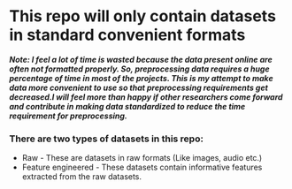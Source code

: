 # This repo will only contain datasets in standard convenient formats 

***Note: I feel a lot of time is wasted because the data present online are often not formatted properly. So, preprocessing data requires a huge percentage of time in most of the projects. This is my attempt to make data more convenient to use so that preprocessing requirements get decreased.I will feel more than happy if other researchers come forward and contribute in making data standardized to reduce the time requirement for preprocessing.*** 

### There are two types of datasets in this repo:

* Raw - These are datasets in raw formats (Like images, audio etc.)
* Feature engineered - These datasets contain informative features extracted from the raw datasets.
